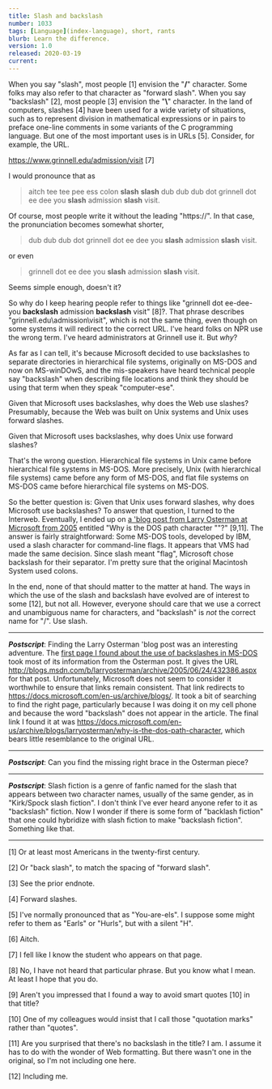 ```yaml
---
title: Slash and backslash
number: 1033
tags: [Language](index-language), short, rants
blurb: Learn the difference.
version: 1.0
released: 2020-03-19
current: 
---
```

When you say "slash", most people [1] envision the "**/**" character.
Some folks may also refer to that character as "forward slash".
When you say "backslash" [2], most people [3] envision the "**\\**"
character.  In the land of computers, slashes [4] have been used for
a wide variety of situations, such as to represent division in
mathematical expressions or in pairs to preface one-line comments
in some variants of the C programming language.  But one of the
most important uses is in URLs [5].  Consider, for example, the
URL.

<https://www.grinnell.edu/admission/visit> [7]

I would pronounce that as

> aitch tee tee pee ess colon **slash** **slash** dub dub dub dot 
grinnell dot ee dee you **slash** admission **slash** visit.

Of course, most people write it without the leading "https://".  In
that case, the pronunciation becomes somewhat shorter,

> dub dub dub dot grinnell dot ee dee you **slash** admission **slash** visit.

or even

> grinnell dot ee dee you **slash** admission **slash** visit.

Seems simple enough, doesn't it?  

So why do I keep hearing people refer to things like "grinnell dot ee-dee-you
**backslash** admission **backslash** visit" [8]?.  That phrase describes
"grinnell.edu\\admission\\visit", which is not the same thing, even though
on some systems it will redirect to the correct URL.  I've heard
folks on NPR use the wrong term.  I've heard administrators at Grinnell
use it.  But *why*?

As far as I can tell, it's because Microsoft decided to use backslashes
to separate directories in hierarchical file systems, originally
on MS-DOS and now on MS-winDOwS, and the mis-speakers have heard
technical people say "backslash" when describing file locations and
think they should be using that term when they speak "computer-ese".

Given that Microsoft uses backslashes, why does the Web use slashes?
Presumably, because the Web was built on Unix systems and Unix uses 
forward slashes.  

Given that Microsoft uses backslashes, why does Unix use forward slashes?

That's the wrong question.  Hierarchical file systems in Unix came before
hierarchical file systems in MS-DOS.  More precisely, Unix (with hierarchical
file systems) came before any form of MS-DOS, and flat file systems
on MS-DOS came before hierarchical file systems on MS-DOS.

So the better question is: Given that Unix uses forward slashes,
why does Microsoft use backslashes?  To answer that question, I
turned to the Interweb.  Eventually, I ended up on [a 'blog post
from Larry Osterman at Microsoft from
2005](https://docs.microsoft.com/en-us/archive/blogs/larryosterman/why-is-the-dos-path-character) entitled "Why is the DOS path character \"\"?" [9,11].
The answer is fairly straightforward: Some MS-DOS tools, developed by
IBM, used a slash character for command-line flags.  It appears that
VMS had made the same decision.  Since slash meant "flag", Microsoft
chose backslash for their separator.  I'm pretty sure that the
original Macintosh System used colons.

In the end, none of that should matter to the matter at hand.  The
ways in which the use of the slash and backslash have evolved are of
interest to some [12], but not all.  However, everyone should care that
we use a correct and unambiguous name for characters, and "backslash"
is *not* the correct name for "/".  Use slash.

---

_**Postscript**_: Finding the Larry Osterman 'blog post was an
interesting adventure.  The [first page I found about the use of
backslashes in
MS-DOS](https://www.howtogeek.com/181774/why-windows-uses-backslashes-and-everything-else-uses-forward-slashes/amp/)
took most of its information from the Osterman post.  It gives the
URL <http://blogs.msdn.com/b/larryosterman/archive/2005/06/24/432386.aspx>
for that post.  Unfortunately, Microsoft does not seem to consider
it worthwhile to ensure that links remain consistent.  That link
redirects to <https://docs.microsoft.com/en-us/archive/blogs/>.  It
took a bit of searching to find the right page, particularly because I
was doing it on my cell phone and because the word "backslash" does not
appear in the article.  The final link I found it at was
<https://docs.microsoft.com/en-us/archive/blogs/larryosterman/why-is-the-dos-path-character>,
which bears little resemblance to the original URL.

---

_**Postscript**_: Can you find the missing right brace in the Osterman
piece?

---

_**Postscript**_: Slash fiction is a genre of fanfic named for the slash
that appears between two character names, usually of the same gender,
as in "Kirk/Spock slash fiction".  I don't think I've ever heard anyone
refer to it as "backslash" fiction.  Now I wonder if there is some form
of "backlash fiction" that one could hybridize with slash fiction to
make "backslash fiction".  Something like that.

---

[1] Or at least most Americans in the twenty-first century.

[2] Or "back slash", to match the spacing of "forward slash".

[3] See the prior endnote.

[4] Forward slashes.

[5] I've normally pronounced that as "You-are-els".  I suppose some
might refer to them as "Earls" or "Hurls", but with a silent "H".

[6] Aitch.

[7] I fell like I know the student who appears on that page.

[8] No, I have not heard that particular phrase.  But you know what I
mean.  At least I hope that you do.

[9] Aren't you impressed that I found a way to avoid smart quotes [10] in
that title?

[10] One of my colleagues would insist that I call those "quotation marks"
rather than "quotes".

[11] Are you surprised that there's no backslash in the title?  I am.  I
assume it has to do with the wonder of Web formatting.   But there wasn't
one in the original, so I'm not including one here.

[12] Including me.
